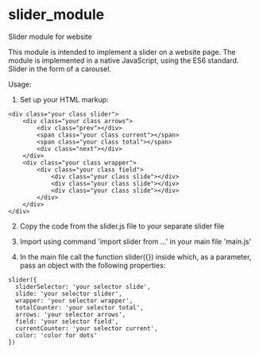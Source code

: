 # slider_module
Slider module for website

This module is intended to implement a slider on a website page.
The module is implemented in a native JavaScript, using the ES6 standard. Slider in the form of a carousel.

Usage:

1. Set up your HTML markup:
```
<div class="your class slider">
    <div class="your class arrows">
        <div class="prev"></div>
        <span class="your class current"></span>
        <span class="your class total"></span>
        <div class="next"></div>
    </div>
    <div class="your class wrapper">
        <div class="your class field">
            <div class="your class slide"></div>
            <div class="your class slide"></div>
            <div class="your class slide"></div>
        </div>
    </div>
</div>
```
2. Сopy the code from the slider.js file to your separate slider file
   
3. Import using command 'import slider from ...' in your main file 'main.js'
   
4. In the main file call the function slider({}) inside which, as a parameter, pass an object
   with the following properties:
```
slider({
  sliderSelector: 'your selector slide',
  slide: 'your selector slider',
  wrapper: 'your selector wrapper',
  totalCounter: 'your selector total',
  arrows: 'your selector arrows',
  field: 'your selector field',
  currentCounter: 'your selector current',
  color: 'color for dots'
})
```    
